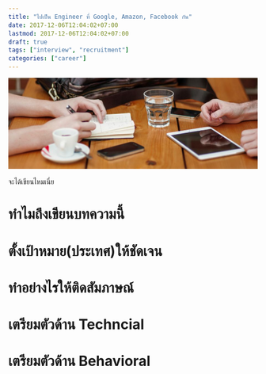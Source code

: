 ```yaml
---
title: "ไปเป็น Engineer ที่ Google, Amazon, Facebook กัน"
date: 2017-12-06T12:04:02+07:00
lastmod: 2017-12-06T12:04:02+07:00
draft: true
tags: ["interview", "recruitment"]
categories: ["career"]
---
```


 ![Photo by Alejandro Escamilla on Unsplash](img/covers/meeting-02.jpg)

จะได้เขียนไหมเนี่ย
<!--more-->

# ทำไมถึงเขียนบทความนี้

# ตั้งเป้าหมาย(ประเทศ)ให้ชัดเจน

# ทำอย่างไรให้ติดสัมภาษณ์

# เตรียมตัวด้าน Techncial

# เตรียมตัวด้าน Behavioral
